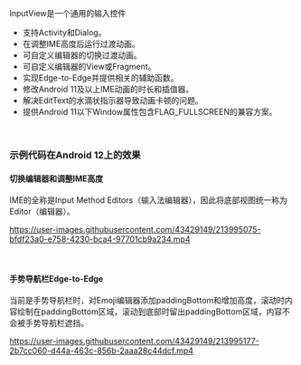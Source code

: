 InputView是一个通用的输入控件
* 支持Activity和Dialog。
* 在调整IME高度后运行过渡动画。
* 可自定义编辑器的切换过渡动画。
* 可自定义编辑器的View或Fragment。
* 实现Edge-to-Edge并提供相关的辅助函数。
* 修改Android 11及以上IME动画的时长和插值器。
* 解决EditText的水滴状指示器导致动画卡顿的问题。  
* 提供Android 11以下Window属性包含FLAG_FULLSCREEN的兼容方案。

&nbsp;
### 示例代码在Android 12上的效果
#### 切换编辑器和调整IME高度
IME的全称是Input Method Editors（输入法编辑器），因此将底部视图统一称为Editor（编辑器）。

https://user-images.githubusercontent.com/43429149/213995075-bfdf23a0-e758-4230-bca4-97701cb9a234.mp4

&nbsp;
#### 手势导航栏Edge-to-Edge
当前是手势导航栏时，对Emoji编辑器添加paddingBottom和增加高度，滚动时内容绘制在paddingBottom区域，滚动到底部时留出paddingBottom区域，内容不会被手势导航栏遮挡。

https://user-images.githubusercontent.com/43429149/213995177-2b7cc060-d44a-463c-856b-2aaa28c44dcf.mp4
